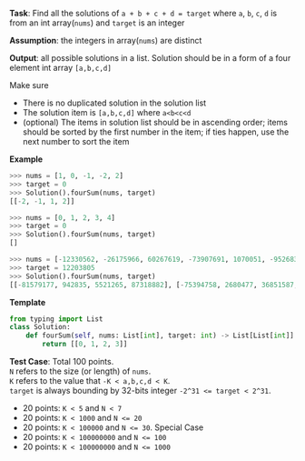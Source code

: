 **Task**: Find all the solutions of `a + b + c + d = target` where `a`, `b`, `c`, `d` is from an int array(`nums`) and `target` is an integer

**Assumption**: the integers in array(`nums`) are distinct

**Output**: all possible solutions in a list. Solution should be in a form of a four element int array `[a,b,c,d]`

Make sure

- There is no duplicated solution in the solution list
- The solution item is `[a,b,c,d]` where `a<b<c<d`
- (optional) The items in solution list should be in ascending order; items should be sorted by the first number in the item; if ties happen, use the next number to sort the item

**Example**
```python
>>> nums = [1, 0, -1, -2, 2]
>>> target = 0
>>> Solution().fourSum(nums, target)
[[-2, -1, 1, 2]]

>>> nums = [0, 1, 2, 3, 4]
>>> target = 0
>>> Solution().fourSum(nums, target)
[]

>>> nums = [-12330562, -26175966, 60267619, -73907691, 1070051, -95268374, 2172984, 22204477, -78355603, -53520691, -46799703, -29363251, -25986550, 59376633, -94873316, 81516118, 17324406, -61608647, -29733317, 64026106, 70549217, -5481569, 32261163, 85829201, -35674826, -55844644, -55371704, 61022815, -3441087, 989080, 8397845, 51636322, 93494714, 99000224, 74926928, 49631922, 36853119, 68473411, -1841523, 80934032, -81710246, -83654053, -50102291, -38940666, 70816130, -83362954, 83837899, 18836944, 82464854, -70673245, -18983548, -98117108, -21623748, -31363333, 61506707, 8048367, -74068850, 21406275, 90491430, 85727089, 50618900, 79785389, 47422516, 4787502, -15293674, -15225140, -30215891, -25553394, -82069892, 8860625, -26252345, 7020641, 55370410, -75394758, 22516677, -93220212, 2139652, 4908673, 8018919, 53214845, 58577320, -88797802, 85536710, -23577294, 5521265, -78393143, 98000911, 66558324, 87317438, -76957740, -17254378, 86305226, -37312695, -19333480, 85872651, 72608113, -52942390, 8354646, -10018971, 56147773, -79886894, -21902968, -72326524, 50032540, 29745375, -588621, -72911396, 46192217, -78078013, -51462949, -74891793, 41382913, -7435206, 63842665, -60818508, -41977983, 83973159, 9010375, 36610161, 61186254, 82293067, 98956350, 5792446, 71261314, 34018216, -33953630, 16996455, -96455198, 88063842, 15485028, -16851341, 30033008, 43593025, 50629996, 7609038, 90950433, 46147154, 59378839, -23512448, -60440065, 52193374, 80367395, 99252391, 28377642, 5490561, 51953089, -97142524, -33102286, -55825823, -14151396, -67183057, 60213716, -17179618, 87318882, -16570743, -8507426, 90007297, 96677325, 57820585, 1633457, -48593986, 85950667, 98800824, -21071052, -53239526, -50503198, -54342933, -12497929, -77203435, -54117508, 2371512, -62293899, -86310987, -60415484, 45520297, -66505574, 19132906, -3673412, 32687936, 81296175, 48066499, -54389735, -39107045, -74549220, -21801427, 29180821, -80183505, -64396422, -87688513, -1793604, -37811915, -56244375, -28427113, 60703862, -81579177, -79627895, 64753553, 45652390, 53186691, 68812261, -76571042, -89276313, -4719511, -81282244, 30959033, -89698621, -38365135, 74255014, 88885193, 45163484, 25915315, -31794286, 36851587, 16656788, 58391570, -42453536, -86882484, -16670332, -96385673, 59666491, -65080520, 72979397, -73942604, -55519013, 20295160, 74148511, -97420675, -80856639, -34052060, 96400878, -83206338, -69799951, 58317652, 68366933, -44310453, -15810906, 4159520, 51071554, 27758711, 64225905, 356963, 94185964, 11671531, -45961277, 17936524, 25733118, -87778472, -27042655, 76921266, -81656055, 7744921, 64826643, 74993506, 87096988, -1766477, -9901911, -52712896, 35679311, 13686515, 67158357, -58568296, -86735807, -4745922, -28872170, 12914978, 95181357, -46004898, -2543311, 21447897, 76414321, 19174816, 47983699, 72334899, -79143239, -6757009, 19492083, -3165067, 37171800, 27071740, -7254845, -37785935, -32265292, 65262748, 49483537, 20795080, -31958503, 73422208, -81859543, -67317143, -83479264, -28469194, -15091842, -2753031, -1011412, 77735655, 91192640, -20826381, -11991452, 59126039, -36934478, 97914617, -515087, 54874746, 7608329, -84244428, -40397415, 96672579, 54792263, -95622568, 51437059, -58642020, 840843, 86258346, 52114928, 77640349, -78187337, -94551787, -46275604, 80625969, -3138208, 36216632, -36709118, -94308688, 89612625, 33232910, -50655119, -88581596, 6632945, -7756650, 3862918, -36958770, 37395906, 77857743, -98487290, -57288380, 8501700, -20985517, -81807199, -92893000, -93497797, -97069226, 57005789, 2170262, 43201469, 86029464, -31433586, -88056723, 37707935, 67524737, 59488848, -91163842, -3720614, -65456290, -36585470, -21076437, 34738870, 60519591, -64765330, 27331762, 12175322, -938945, 39064185, 59591954, 56608510, -81986140, 68628619, -47923441, 88910445, 51482934, -46714526, 3043756, 10216867, 13453156, -49186543, -89541368, -71406478, 80369922, 68829761, 51772309, 57228911, 98964474, 3405095, 63086382, -50390086, 61149122, -55809675, -7516561, 46632368, 43864146, 70678597, 2115815, -30446536, 88628862, 24716414, -33775057, -9194700, 1771717, 87603233, -83560882, 88754989, -98879175, -36680288, 46776998, -76524451, -35970515, -21802643, -81480711, 99604795, -68905432, 16436629, -41240201, -26755192, 82914954, -23956060, -12253327, 23298350, 5351077, -33539442, 88010727, -84414525, -3591127, 71311139, 44450977, 68362697, -53140499, -34782231, 39096996, -64459964, 95355394, -37556727, 41811509, -55960380, 25554595, 46082038, -66245534, -13371241, 83413794, -79649457, -28868367, 2680477, 46882173, 20399386, -86672885, -6897741, 35978557, -64874210, -20129885, 62478468, 73271441, -98119593, -79027260, -11426453, 2768512, 21280857, 20371643, 72058399, 48560257, 75183146, -39211297, 53675723, 40237909, 942835, -23181575, -52362096, 79080371, 99973909, 81446513, -34201075, -14760366, 92931980, -65825579, -6579465, -69723146, -50804082, 23509553, 84422188, 48279359, -29391648, 53567302, 48091951, -61160390, -36792134, -79516763, -16407776, -51867243, 79610031, 18988177, 43533037, -5856895, -2601257, -94175290, -93471034, 58168084, -35695885, -33627069, 78814550, 56560861, -52448718, 42658635, 13647197]
>>> target = 12203805
>>> Solution().fourSum(nums, target)
[[-81579177, 942835, 5521265, 87318882], [-75394758, 2680477, 36851587, 48066499], [-69799951, 5490561, 23298350, 53214845], [-58568296, 13686515, 21406275, 35679311], [-54342933, -52712896, 20295160, 98964474], [-52362096, -3720614, 22204477, 46082038], [-34052060, -28868367, 3862918, 71261314], [-20129885, -12497929, 2172984, 42658635]]
```

**Template**

```python
from typing import List
class Solution:
    def fourSum(self, nums: List[int], target: int) -> List[List[int]]:
        return [[0, 1, 2, 3]]
```

**Test Case**: Total 100 points. <BR>
`N` refers to the size (or length) of `nums`. <BR>
`K` refers to the value that `-K < a,b,c,d < K`. <BR>
`target` is always bounding by 32-bits integer `-2^31 <= target < 2^31`.

- 20 points: `K < 5` and `N < 7`
- 20 points: `K < 1000` and `N <= 20`
- 20 points: `K < 100000` and `N <= 30`. Special Case
- 20 points: `K < 100000000` and `N <= 100`
- 20 points: `K < 100000000` and `N <= 1000`



